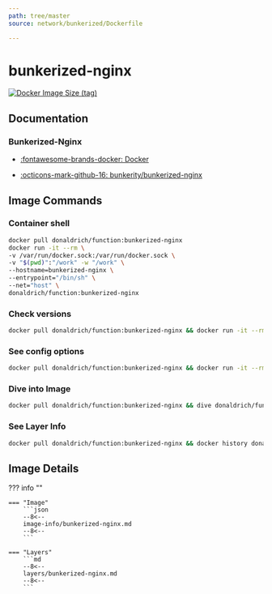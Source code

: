 ```yaml
---
path: tree/master
source: network/bunkerized/Dockerfile

---
```


# bunkerized-nginx

[![Docker Image Size (tag)](https://img.shields.io/docker/image-size/donaldrich/function/bunkerized-nginx?color=blue&label=donaldrich/function:bunkerized-nginx&logo=docker&style=flat-square)](https://hub.docker.com/r/donaldrich/function/bunkerized-nginx)

## Documentation

### Bunkerized-Nginx

- [:fontawesome-brands-docker: Docker](https://hub.docker.com/r/bunkerity/bunkerized-nginx)

- [:octicons-mark-github-16: bunkerity/bunkerized-nginx](https://github.com/bunkerity/bunkerized-nginx)

## Image Commands

### Container shell

```sh
docker pull donaldrich/function:bunkerized-nginx
docker run -it --rm \
-v /var/run/docker.sock:/var/run/docker.sock \
-v "$(pwd)":"/work" -w "/work" \
--hostname=bunkerized-nginx \
--entrypoint="/bin/sh" \
--net="host" \
donaldrich/function:bunkerized-nginx
```

### Check versions

```sh
docker pull donaldrich/function:bunkerized-nginx && docker run -it --rm  donaldrich/function:bunkerized-nginx validate
```

### See config options

```sh
docker pull donaldrich/function:bunkerized-nginx && docker run -it --rm  donaldrich/function:bunkerized-nginx help
```

### Dive into Image

```sh
docker pull donaldrich/function:bunkerized-nginx && dive donaldrich/function:bunkerized-nginx
```

### See Layer Info

```sh
docker pull donaldrich/function:bunkerized-nginx && docker history donaldrich/function:bunkerized-nginx
```

## Image Details

??? info ""

    === "Image"
        ```json
        --8<--
        image-info/bunkerized-nginx.md
        --8<--
        ```

    === "Layers"
        ```md
        --8<--
        layers/bunkerized-nginx.md
        --8<--
        ```

